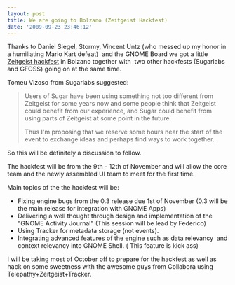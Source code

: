 ```yaml
---
layout: post
title: We are going to Bolzano (Zeitgeist Hackfest)
date: '2009-09-23 23:46:12'
---
```


Thanks to Daniel Siegel, Stormy, Vincent Untz (who messed up my honor in a humiliating Mario Kart defeat)  and the GNOME Board we got a little <a href="http://live.gnome.org/ZeitgeistHackFest2009">Zeitgeist hackfest</a> in Bolzano together with  two other hackfests (Sugarlabs and GFOSS) going on at the same time.

<span>Tomeu Vizoso from Sugarlabs suggested:</span>
<blockquote>Users of <span>Sugar</span> have been using something not too different from
Zeitgeist for some years now and some people think that Zeitgeist could benefit from our experience, and <span>Sugar</span> could benefit from using parts of Zeitgeist at some point in the future.

Thus I'm proposing that we reserve some hours near the start of the event to exchange ideas and perhaps find ways to work together.</blockquote>
So this will be definitely a discussion to follow.

The hackfest will be from the 9th - 12th of November and will allow the core team and the newly assembled UI team to meet for the first time.

Main topics of the the hackfest will be:
<ul>
	<li>Fixing engine bugs from the 0.3 release due 1st of November (0.3 will be the main release for integration with GNOME Apps)</li>
	<li>Delivering a well thought through design and implementation of the "GNOME Activity Journal" (This session will be lead by Federico)</li>
	<li>Using Tracker for metadata storage (not events).</li>
	<li>Integrating advanced features of the engine such as data relevancy  and context relevancy into GNOME Shell. ( This feature is kick ass)</li>
</ul>
I will be taking most of October off to prepare for the hackfest as well as hack on some sweetness with the awesome guys from Collabora using Telepathy+Zeitgeist+Tracker.